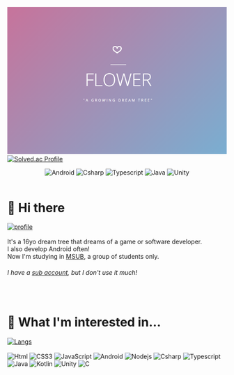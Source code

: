 ![banner](https://github.com/NoBrain0917/NoBrain0917/blob/master/profile.png?raw=true)
[![Solved.ac Profile](http://mazassumnida.wtf/api/v2/generate_badge?boj=pdgyu789)](https://solved.ac/pdgyu789/)
<div align="center">
<img alt="Android" src="https://img.shields.io/badge/Android-3ddc84?style=for-the-badge&&logo=android&logoColor=white" />
<img alt="Csharp" src 
="https://img.shields.io/badge/C%23-239120.svg?&style=for-the-badge&logo=Csharp&logoColor=white"/>
<img alt="Typescript" src="https://img.shields.io/badge/TypeScript-007ACC?&style=for-the-badge&logo=typescript&logoColor=white" />
<img alt="Java" src="https://img.shields.io/badge/Java-00758f?&style=for-the-badge&logo=CoffeeScript&logoColor=white" />
<img alt="Unity" src ="https://img.shields.io/badge/Unity-FAFAFA.svg?&style=for-the-badge&logo=Unity&logoColor=black"/>
</div>

<br>

# 👋 Hi there
[![profile](https://github-readme-stats.vercel.app/api?username=nobrain0917&show_icons=true&theme=tokyonight)]()<br><br>
It's a 16yo dream tree that dreams of a game or software developer.   
I also develop Android often!    
Now I'm studying in [MSUB](https://msub.kr), a group of students only.      
###### I have a [sub account](https://github.com/Parkym0917), but I don't use it much!
<br>


# 🤔 What I'm interested in...
[![Langs](https://github-readme-stats.vercel.app/api/top-langs/?username=nobrain0917&layout=compact&hide=css,xml&theme=tokyonight)]()<br><br>
<img alt="Html" src ="https://img.shields.io/badge/HTML-E34F26.svg?&style=for-the-badge&logo=HTML5&logoColor=white"/>
<img alt="CSS3" src ="https://img.shields.io/badge/CSS3-FF9933.svg?&style=for-the-badge&logo=CSS3&logoColor=white"/>
<img alt="JavaScript" src ="https://img.shields.io/badge/JavaScript-F7DF1E.svg?&style=for-the-badge&logo=JavaScript&logoColor=white"/>
<img alt="Android" src="https://img.shields.io/badge/Android-3ddc84?style=for-the-badge&&logo=android&logoColor=white" />
<img alt="Nodejs" src="https://img.shields.io/badge/Node.js-339933?style=for-the-badge&&logo=node.js&logoColor=white" />
<img alt="Csharp" src 
="https://img.shields.io/badge/C%23-239120.svg?&style=for-the-badge&logo=Csharp&logoColor=white"/>
<img alt="Typescript" src="https://img.shields.io/badge/TypeScript-007ACC?&style=for-the-badge&logo=typescript&logoColor=white" />
<img alt="Java" src="https://img.shields.io/badge/Java-00758f?&style=for-the-badge&logo=CoffeeScript&logoColor=white" />
<img alt="Kotlin" src ="https://img.shields.io/badge/Kotlin-7F52FF.svg?&style=for-the-badge&logo=Kotlin&logoColor=white"/>
<img alt="Unity" src ="https://img.shields.io/badge/Unity-FAFAFA.svg?&style=for-the-badge&logo=Unity&logoColor=black"/>
<img alt="C" src 
="https://img.shields.io/badge/C-A8B9CC.svg?&style=for-the-badge&logo=C&logoColor=white"/>
